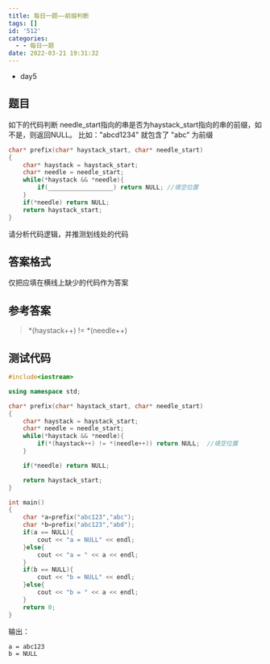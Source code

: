 ```yaml
---
title: 每日一题——前缀判断
tags: []
id: '512'
categories:
  - - 每日一题
date: 2022-03-21 19:31:32
---
```


*   day5

## 题目

如下的代码判断 needle\_start指向的串是否为haystack\_start指向的串的前缀，如不是，则返回NULL。 
比如："abcd1234" 就包含了 "abc" 为前缀

```c
char* prefix(char* haystack_start, char* needle_start)
{
    char* haystack = haystack_start;
    char* needle = needle_start;
    while(*haystack && *needle){
        if(__________________) return NULL; //填空位置
    }
    if(*needle) return NULL;
    return haystack_start;
}
```

请分析代码逻辑，并推测划线处的代码

## 答案格式

仅把应填在横线上缺少的代码作为答案

## 参考答案

>  \*(haystack++) != \*(needle++)

## 测试代码

```c++
#include<iostream>

using namespace std;

char* prefix(char* haystack_start, char* needle_start)
{
    char* haystack = haystack_start;
    char* needle = needle_start;
    while(*haystack && *needle){
        if(*(haystack++) != *(needle++)) return NULL;  //填空位置
    }

    if(*needle) return NULL;

    return haystack_start;
}

int main()
{
    char *a=prefix("abc123","abc");
    char *b=prefix("abc123","abd");
    if(a == NULL){
        cout << "a = NULL" << endl;
    }else{
        cout << "a = " << a << endl;
    }
    if(b == NULL){
        cout << "b = NULL" << endl;
    }else{
        cout << "b = " << a << endl;
    }
    return 0;
}
```

输出：

```shell
a = abc123
b = NULL
```

